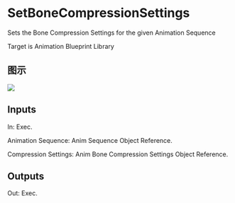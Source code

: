 # SetBoneCompressionSettings

Sets the Bone Compression Settings for the given Animation Sequence

Target is Animation Blueprint Library

## 图示

![]($-20221218-17513602.png)

## Inputs

In: Exec.

Animation Sequence: Anim Sequence Object Reference.

Compression Settings: Anim Bone Compression Settings Object Reference.  

## Outputs

Out: Exec.


